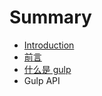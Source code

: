 # Summary

* [Introduction](README.md)
* [前言](before_gulp.md)
* [什么是 gulp](what_is_gulp.md)
* Gulp API

